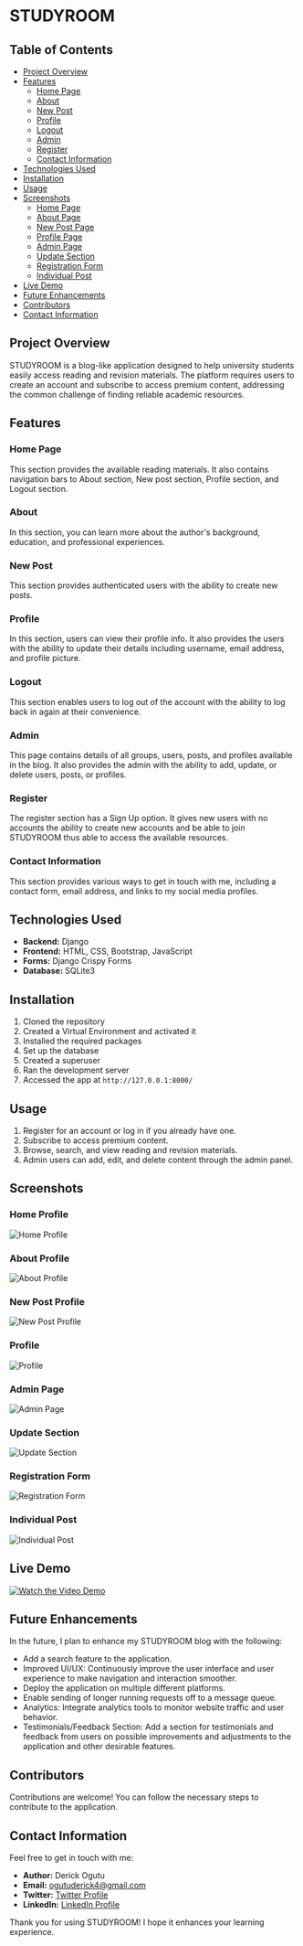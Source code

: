 # STUDYROOM

## Table of Contents
- [Project Overview](#project-overview)
- [Features](#features)
  - [Home Page](#home-page)
  - [About](#about)
  - [New Post](#new-post)
  - [Profile](#profile)
  - [Logout](#logout)
  - [Admin](#admin)
  - [Register](#register)
  - [Contact Information](#contact-information)
- [Technologies Used](#technologies-used)
- [Installation](#installation)
- [Usage](#usage)
- [Screenshots](#screenshots)
  - [Home Page](#home-page-1)
  - [About Page](#about-page)
  - [New Post Page](#new-post-page)
  - [Profile Page](#profile-page)
  - [Admin Page](#admin-page)
  - [Update Section](#update-section)
  - [Registration Form](#registration-form)
  - [Individual Post](#individual-post)
- [Live Demo](#live-demo)
- [Future Enhancements](#future-enhancements)
- [Contributors](#contributors)
- [Contact Information](#contact-information-1)

## Project Overview
STUDYROOM is a blog-like application designed to help university students easily access reading and revision materials. The platform requires users to create an account and subscribe to access premium content, addressing the common challenge of finding reliable academic resources.

## Features
### Home Page
This section provides the available reading materials. It also contains navigation bars to About section, New post section, Profile section, and Logout section.

### About
In this section, you can learn more about the author's background, education, and professional experiences.

### New Post
This section provides authenticated users with the ability to create new posts.

### Profile
In this section, users can view their profile info. It also provides the users with the ability to update their details including username, email address, and profile picture.

### Logout
This section enables users to log out of the account with the ability to log back in again at their convenience.

### Admin
This page contains details of all groups, users, posts, and profiles available in the blog. It also provides the admin with the ability to add, update, or delete users, posts, or profiles.

### Register
The register section has a Sign Up option. It gives new users with no accounts the ability to create new accounts and be able to join STUDYROOM thus able to access the available resources.

### Contact Information
This section provides various ways to get in touch with me, including a contact form, email address, and links to my social media profiles.

## Technologies Used
- **Backend:** Django
- **Frontend:** HTML, CSS, Bootstrap, JavaScript
- **Forms:** Django Crispy Forms
- **Database:** SQLite3

## Installation
1. Cloned the repository
2. Created a Virtual Environment and activated it
3. Installed the required packages
4. Set up the database
5. Created a superuser
6. Ran the development server
7. Accessed the app at `http://127.0.0.1:8000/`

## Usage
1. Register for an account or log in if you already have one.
2. Subscribe to access premium content.
3. Browse, search, and view reading and revision materials.
4. Admin users can add, edit, and delete content through the admin panel.

## Screenshots
### Home Profile
![Home Profile](screenshots/home%20profile.png)

### About Profile
![About Profile](screenshots/about%20profile.png)

### New Post Profile
![New Post Profile](screenshots/page%20for%20creating%20a%20new%20post.png)

### Profile
![Profile](screenshots/profile%20update%20section.png)

### Admin Page
![Admin Page](screenshots/admin%20section,%20entails%20groups,%20users,posts%20and%20profiles.png)

### Update Section
![Update Section](screenshots/post%20update%20and%20delete%20section.png)

### Registration Form
![Registration Form](screenshots/section%20containing%20registration%20form%20and%20join%20option.png)

### Individual Post
![Individual Post](screenshots/section%20highligting%20posts%20made%20by%20an%20individual.png)

## Live Demo
[![Watch the Video Demo](https://www.loom.com/share/3f22e10d0897439faa822899f09feaf2?sid=cc2bfa3c-a27f-491c-9d72-d35a3b584948/maxresdefault.jpg)](https://www.loom.com/share/3f22e10d0897439faa822899f09feaf2?sid=cc2bfa3c-a27f-491c-9d72-d35a3b584948)

## Future Enhancements
In the future, I plan to enhance my STUDYROOM blog with the following:
- Add a search feature to the application.
- Improved UI/UX: Continuously improve the user interface and user experience to make navigation and interaction smoother.
- Deploy the application on multiple different platforms.
- Enable sending of longer running requests off to a message queue.
- Analytics: Integrate analytics tools to monitor website traffic and user behavior.
- Testimonials/Feedback Section: Add a section for testimonials and feedback from users on possible improvements and adjustments to the application and other desirable features.

## Contributors
Contributions are welcome! You can follow the necessary steps to contribute to the application.

## Contact Information
Feel free to get in touch with me:
- **Author:** Derick Ogutu
- **Email:** ogutuderick4@gmail.com
- **Twitter:** [Twitter Profile](https://x.com/deckoruzze)
- **LinkedIn:** [LinkedIn Profile](https://linkedin.com/in/derick-ogutu-636065202)

Thank you for using STUDYROOM! I hope it enhances your learning experience.
